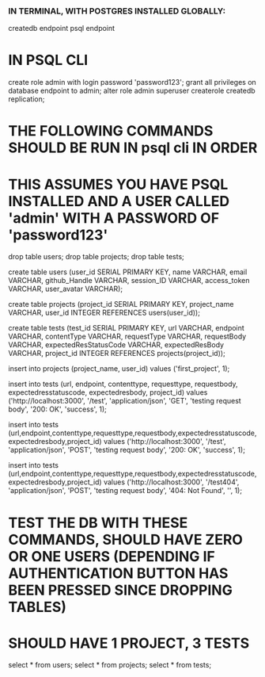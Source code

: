 ### IN TERMINAL, WITH POSTGRES INSTALLED GLOBALLY:
createdb endpoint
psql endpoint

# IN PSQL CLI
create role admin with login password 'password123';
grant all privileges on database endpoint to admin;
alter role admin superuser createrole createdb replication;

# THE FOLLOWING COMMANDS SHOULD BE RUN IN psql cli IN ORDER
# THIS ASSUMES YOU HAVE PSQL INSTALLED AND A USER CALLED 'admin' WITH A PASSWORD OF 'password123'
drop table users;
drop table projects;
drop table tests;


create table users (user_id SERIAL PRIMARY KEY, name VARCHAR, email VARCHAR, github_Handle VARCHAR, session_ID VARCHAR, access_token VARCHAR, user_avatar VARCHAR);

create table projects (project_id SERIAL PRIMARY KEY, project_name VARCHAR, user_id INTEGER REFERENCES users(user_id));

create table tests (test_id SERIAL PRIMARY KEY, url VARCHAR, endpoint VARCHAR, contentType VARCHAR, requestType VARCHAR, requestBody VARCHAR, expectedResStatusCode VARCHAR, expectedResBody VARCHAR, project_id INTEGER REFERENCES projects(project_id));


insert into projects (project_name, user_id) values ('first_project', 1);

insert into tests (url, endpoint, contenttype, requesttype, requestbody, expectedresstatuscode, expectedresbody, project_id) values ('http://localhost:3000', '/test', 'application/json', 'GET', 'testing request body', '200: OK', 'success', 1);

insert into tests (url,endpoint,contenttype,requesttype,requestbody,expectedresstatuscode,expectedresbody,project_id) values ('http://localhost:3000', '/test', 'application/json', 'POST', 'testing request body', '200: OK', 'success', 1);

insert into tests (url,endpoint,contenttype,requesttype,requestbody,expectedresstatuscode,expectedresbody,project_id) values ('http://localhost:3000', '/test404', 'application/json', 'POST', 'testing request body', '404: Not Found', '', 1);

# TEST THE DB WITH THESE COMMANDS, SHOULD HAVE ZERO OR ONE USERS (DEPENDING IF AUTHENTICATION BUTTON HAS BEEN PRESSED SINCE DROPPING TABLES)
# SHOULD HAVE 1 PROJECT, 3 TESTS
select * from users;
select * from projects;
select * from tests;
